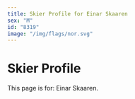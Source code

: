 ```yaml
---
title: Skier Profile for Einar Skaaren
sex: "M"
id: "8319"
image: "/img/flags/nor.svg" 
---
```


# Skier Profile

This page is for: Einar Skaaren.
    